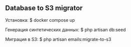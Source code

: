 ## Database to S3 migrator

Установка:
$ docker compose up

Генерация синтетических данных:
$ php artisan db:seed

Миграция в S3:
$ php artisan emails:migrate-to-s3